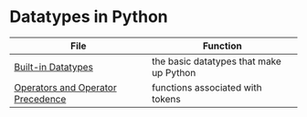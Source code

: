 # Datatypes in Python

| File | Function |
| ---- | -------- |
| [Built-in Datatypes](https://github.com/EthanC2/Notes-and-Writeups/blob/main/Python/Data%20and%20Datatypes/Built-in%20Types.md) | the basic datatypes that make up Python |
| [Operators and Operator Precedence](https://github.com/EthanC2/Notes-and-Writeups/blob/main/Python/Data%20and%20Datatypes/Built-in%20Operators.md) | functions associated with tokens |
